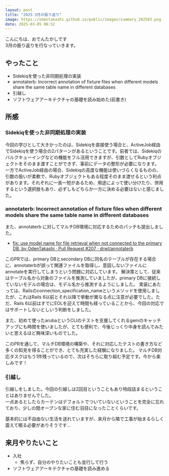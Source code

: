 ```yaml
---
layout: post
title: "2025-3月の振り返り"
image: https://odentakashi.github.io/public/images/summary_202503.png
date: 2025-03-05 06:52
---
```


こんにちは、おでんたかしです<br>
3月の振り返りを行なっていきます。

## やったこと
- Sidekiqを使った非同期処理の実装
- annotaterb: Incorrect annotation of fixture files when different models share the same table name in different databases
- 引越し
- ソフトウェアアーキテクチャの基礎を読み始めた(前書き)

## 所感
### Sidekiqを使った非同期処理の実装
今回の学びとして大きかったのは、Sidekiqを直接使う場合と、ActiveJob経由でSidekiqを使う場合の2パターンがあるということです。前者では、Sidekiqのバルクキューイングなどの機能をフル活用できますが、引数としてRubyオブジェクトをそのまま渡すことができず、事前にデータの整形が必要になります。
一方でActiveJob経由の場合、Sidekiqの高度な機能は使いづらくなるものの、引数の扱いが柔軟で、Rubyオブジェクトもある程度そのまま渡せるという利点があります。それぞれに一長一短があるため、用途によって使い分けたり、併用するという選択肢もあり、必ずしもどちらか一方に決める必要はないと感じました。

### annotaterb: Incorrect annotation of fixture files when different models share the same table name in different databases
また、annotaterb に対してマルチDB環境に対応するためのパッチも提出しました。

- [fix: use model name for file retrieval when not connected to the primary DB\. by OdenTakashi · Pull Request \#207 · drwl/annotaterb](https://github.com/drwl/annotaterb/pull/207)

このPRでは、primary DBとsecondary DBに同名のテーブルが存在する場合に、annotaterbが誤って関連ファイルを取得し、意図しないファイルにannotateを実行してしまうという問題に対応しています。
解決策として、従来はテーブル名から対象のファイルを推測していましたが、primary DBに接続していないモデルの場合は、モデル名から推測するようにしました。
実装にあたっては、Railsのconnection_specification_nameというメソッドを使用しましたが、これはRails 6以前とそれ以降で挙動が異なる点に注意が必要でした。ただ、Rails 6以前はすでにEOLを迎えて時間も経っていることから、今回の対応ではサポートしないとしいう判断をしました。

また、初めて使ったarubaというCLIのテストを支援してくれるgemのキャッチアップにも時間を使いましたが、とても便利で、今後じっくり中身を読んでみたいと思えるほど興味深いものでした。

このPRを通して、マルチDB環境の構築や、それに対応したテストの書き方など多くの知見を得ることができ、とても充実した経験になりました。
マルチDB対応タスクはもう1件残っているので、次はそちらに取り組む予定です。今から楽しみです！

### 引越し
引越しをしました。今回の引越しは2回目ということもあり特段詰まるということはありませんでした。<br>
一点あるとしたらカーテンはデフォルトでついていないということを完全に忘れており、少しの間オープンな家に住む羽目になったことくらいです。

基本的には不自由ない生活を送れていますが、来月から隣で工事が始まるらしく震えて眠る必要がありそうです...

## 来月やりたいこと
- 入社
  - 焦らず、自分のやりたいことも並行して行う
- ソフトウェアアーキテクチャの基礎を読み進める
